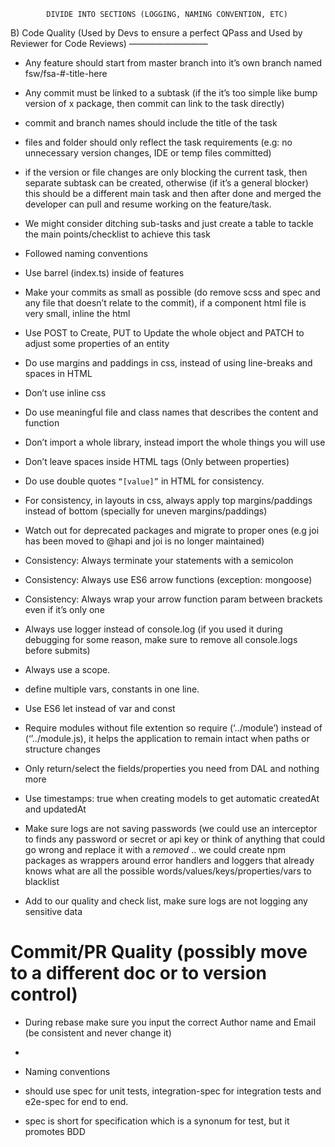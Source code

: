 
            DIVIDE INTO SECTIONS (LOGGING, NAMING CONVENTION, ETC)

B) Code Quality (Used by Devs to ensure a perfect QPass and Used by Reviewer for Code Reviews)
—————————
* Any feature should start from master branch into it’s own branch named fsw/fsa-#-title-here
* Any commit must be linked to a subtask (if the it’s too simple like bump version of x package, then commit can link to the task directly)
* commit and branch names should include the title of the task
* files and folder should only reflect the task requirements (e.g: no unnecessary version changes, IDE or temp files committed)
* if the version or file changes are only blocking the current task, then separate subtask can be created, otherwise (if it’s a general blocker) this should be a different main task and then after done and merged the developer can pull and resume working on the feature/task.
* We might consider ditching sub-tasks and just create a table to tackle the main points/checklist to achieve this task

* Followed naming conventions
* Use barrel (index.ts) inside of features 
* Make your commits as small as possible (do remove scss and spec and any file that doesn’t relate to the commit), if a component html file is very small, inline the html
* Use POST to Create, PUT to Update the whole object and PATCH to adjust some properties of an entity
* Do use margins and paddings in css, instead of using line-breaks and spaces in HTML
* Don’t use inline css
* Do use meaningful file and class names that describes the content and function
* Don’t import a whole library, instead import the whole things you will use
* Don’t leave spaces inside HTML tags (Only between properties)
* Do use double quotes `“[value]”` in HTML for consistency.
* For consistency, in layouts in css, always apply top margins/paddings instead of bottom (specially for uneven margins/paddings)
* Watch out for deprecated packages and migrate to proper ones (e.g joi has been moved to @hapi and joi is no longer maintained)
* Consistency: Always terminate your statements with a semicolon
* Consistency: Always use ES6 arrow functions (exception: mongoose)
* Consistency: Always wrap your arrow function param between brackets even if it’s only one
* Always use logger instead of console.log (if you used it during debugging for some reason, make sure to remove all console.logs before submits)
* Always use a scope.
* define multiple vars, constants in one line.
* Use ES6 let instead of var and const 
* Require modules without file extention so require (‘../module’) instead of (‘’../module.js), it helps the application to remain intact when paths or structure changes
* Only return/select the fields/properties you need from DAL and nothing more
* Use   timestamps: true when creating models to get automatic createdAt and updatedAt
* Make sure logs are not saving passwords (we could use an interceptor to finds any password or secret or api key or think of anything that could go wrong and replace it with a *removed* .. we could create npm packages as wrappers around error handlers and loggers that already knows what are all the possible words/values/keys/properties/vars to blacklist
* Add to our quality and check list, make sure logs are not logging any sensitive data


# Commit/PR Quality (possibly move to a different doc or to version control)
* During rebase make sure you input the correct Author name and Email (be consistent and never change it)
* 

* Naming conventions 
* should use spec for unit tests, integration-spec for integration tests and e2e-spec for end to end.
* spec is short for specification which is a synonum for test, but it promotes BDD
